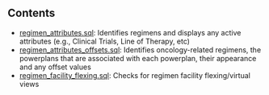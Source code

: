 
## Contents
* [regimen_attributes.sql](.\regimen_attributes.sql): Identifies regimens and displays any active attributes (e.g., Clinical Trials, Line of Therapy, etc) 
* [regimen_attributes_offsets.sql](.\regimen_attributes_offsets.sql): Identifies oncology-related regimens, the powerplans that are associated with each powerplan, their appearance and any offset values 
* [regimen_facility_flexing.sql](.\regimen_facility_flexing.sql): Checks for regimen facility flexing/virtual views 
